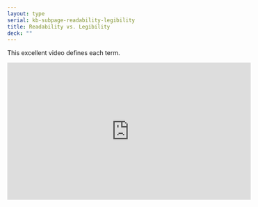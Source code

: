 ```yaml
---
layout: type
serial: kb-subpage-readability-legibility
title: Readability vs. Legibility
deck: ""
---
```



This excellent video defines each term.

<iframe width="560" height="315" src="https://www.youtube.com/embed/74sZJ4b0_Lc" title="YouTube video player" frameborder="0" allow="accelerometer; autoplay; clipboard-write; encrypted-media; gyroscope; picture-in-picture; web-share" allowfullscreen></iframe>